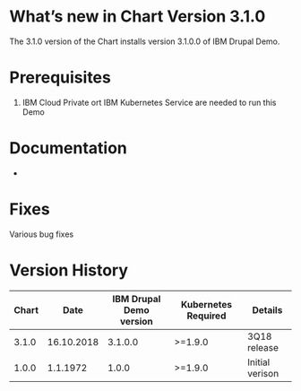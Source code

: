 [//]: # (Licensed Materials - Property of IBM)
[//]: # (5737-E67)
[//]: # (\(C\) Copyright IBM Corporation 2016-2018 All Rights Reserved.)
[//]: # (US Government Users Restricted Rights - Use, duplication or)
[//]: # (disclosure restricted by GSA ADP Schedule Contract with IBM Corp.)

# What’s new in Chart Version 3.1.0

The 3.1.0 version of the Chart installs version 3.1.0.0 of IBM Drupal Demo.  

# Prerequisites
1. IBM Cloud Private ort IBM Kubernetes Service are needed to run this Demo

# Documentation
-

# Fixes
Various bug fixes

# Version History

| Chart | Date | IBM Drupal Demo version | Kubernetes Required | Details |
| ----- | ---- | ------------------------------------ | ------------------- | ------- | 
| 3.1.0 | 16.10.2018| 3.1.0.0 | >=1.9.0 | 3Q18 release |
| 1.0.0 | 1.1.1972| 1.0.0 | >=1.9.0 | Initial verison |

